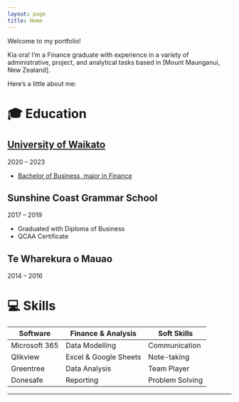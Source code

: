 ```yaml
---
layout: page
title: Home
---
```


Welcome to my portfolio!

Kia ora! I’m a Finance graduate with experience in a variety of administrative, project, and analytical tasks based in [Mount Maunganui, New Zealand].

Here’s a little about me:

# 🎓 Education
## [University of Waikato](https://github.com/user-attachments/files/18858004/Academic.Record.pdf)
2020 – 2023  
* [Bachelor of Business, major in Finance](https://github.com/user-attachments/files/18858010/Certificate.pdf)

## Sunshine Coast Grammar School
2017 – 2019  
* Graduated with Diploma of Business  
* QCAA Certificate

## Te Wharekura o Mauao
2014 – 2016

# 💻 Skills

| Software           | Finance & Analysis    | Soft Skills           |
|--------------------|---------------------- |-----------------------|
| Microsoft 365      | Data Modelling        | Communication         |
| Qlikview           | Excel & Google Sheets | Note-taking           |
| Greentree          | Data Analysis         | Team Player           |
| Donesafe           | Reporting             | Problem Solving       |

---
